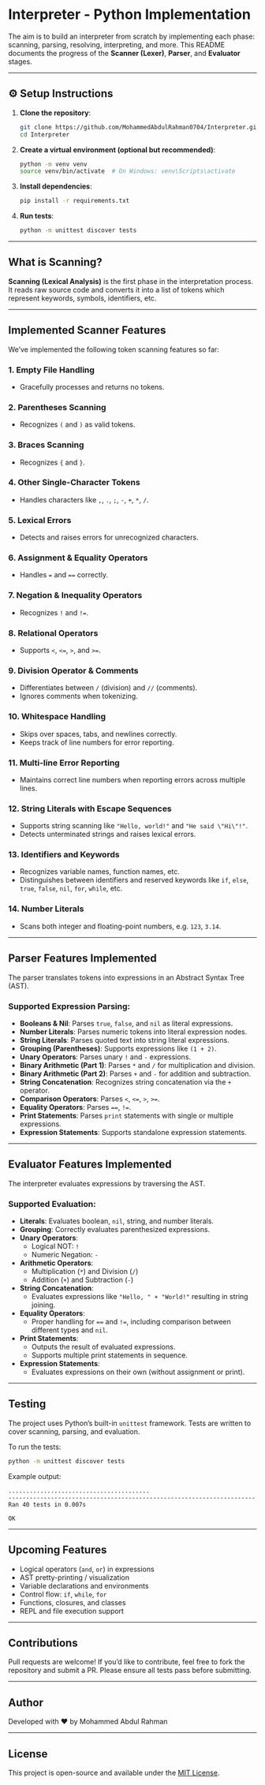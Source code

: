 # Interpreter - Python Implementation

The aim is to build an interpreter from scratch by implementing each phase: scanning, parsing, resolving, interpreting, and more. This README documents the progress of the **Scanner (Lexer)**, **Parser**, and **Evaluator** stages.

---

## ⚙️ Setup Instructions

1. **Clone the repository**:
   ```bash
   git clone https://github.com/MohammedAbdulRahman0704/Interpreter.git
   cd Interpreter
   ```

2. **Create a virtual environment (optional but recommended)**:
   ```bash
   python -m venv venv
   source venv/bin/activate  # On Windows: venv\Scripts\activate
   ```

3. **Install dependencies**:
   ```bash
   pip install -r requirements.txt
   ```

4. **Run tests**:
   ```bash
   python -m unittest discover tests
   ```

---

## What is Scanning?

**Scanning (Lexical Analysis)** is the first phase in the interpretation process. It reads raw source code and converts it into a list of tokens which represent keywords, symbols, identifiers, etc.

---

## Implemented Scanner Features

We’ve implemented the following token scanning features so far:

### 1. Empty File Handling
- Gracefully processes and returns no tokens.

### 2. Parentheses Scanning
- Recognizes `(` and `)` as valid tokens.

### 3. Braces Scanning
- Recognizes `{` and `}`.

### 4. Other Single-Character Tokens
- Handles characters like `,`, `.`, `;`, `-`, `+`, `*`, `/`.

### 5. Lexical Errors
- Detects and raises errors for unrecognized characters.

### 6. Assignment & Equality Operators
- Handles `=` and `==` correctly.

### 7. Negation & Inequality Operators
- Recognizes `!` and `!=`.

### 8. Relational Operators
- Supports `<`, `<=`, `>`, and `>=`.

### 9. Division Operator & Comments
- Differentiates between `/` (division) and `//` (comments).
- Ignores comments when tokenizing.

### 10. Whitespace Handling
- Skips over spaces, tabs, and newlines correctly.
- Keeps track of line numbers for error reporting.

### 11. Multi-line Error Reporting
- Maintains correct line numbers when reporting errors across multiple lines.

### 12. String Literals with Escape Sequences
- Supports string scanning like `"Hello, world!"` and `"He said \"Hi\"!"`.
- Detects unterminated strings and raises lexical errors.

### 13. Identifiers and Keywords
- Recognizes variable names, function names, etc.
- Distinguishes between identifiers and reserved keywords like `if`, `else`, `true`, `false`, `nil`, `for`, `while`, etc.

### 14. Number Literals
- Scans both integer and floating-point numbers, e.g. `123`, `3.14`.

---

## Parser Features Implemented

The parser translates tokens into expressions in an Abstract Syntax Tree (AST).

### Supported Expression Parsing:

- **Booleans & Nil**: Parses `true`, `false`, and `nil` as literal expressions.
- **Number Literals**: Parses numeric tokens into literal expression nodes.
- **String Literals**: Parses quoted text into string literal expressions.
- **Grouping (Parentheses)**: Supports expressions like `(1 + 2)`.
- **Unary Operators**: Parses unary `!` and `-` expressions.
- **Binary Arithmetic (Part 1)**: Parses `*` and `/` for multiplication and division.
- **Binary Arithmetic (Part 2)**: Parses `+` and `-` for addition and subtraction.
- **String Concatenation**: Recognizes string concatenation via the `+` operator.
- **Comparison Operators**: Parses `<`, `<=`, `>`, `>=`.
- **Equality Operators**: Parses `==`, `!=`.
- **Print Statements**: Parses `print` statements with single or multiple expressions.
- **Expression Statements**: Supports standalone expression statements.

---

## Evaluator Features Implemented

The interpreter evaluates expressions by traversing the AST.

### Supported Evaluation:

- **Literals**: Evaluates boolean, `nil`, string, and number literals.
- **Grouping**: Correctly evaluates parenthesized expressions.
- **Unary Operators**:
  - Logical NOT: `!`
  - Numeric Negation: `-`
- **Arithmetic Operators**:
  - Multiplication (`*`) and Division (`/`)
  - Addition (`+`) and Subtraction (`-`)
- **String Concatenation**:
  - Evaluates expressions like `"Hello, " + "World!"` resulting in string joining.
- **Equality Operators**:
  - Proper handling for `==` and `!=`, including comparison between different types and `nil`.
- **Print Statements**:
  - Outputs the result of evaluated expressions.
  - Supports multiple print statements in sequence.
- **Expression Statements**:
  - Evaluates expressions on their own (without assignment or print).

---

## Testing

The project uses Python’s built-in `unittest` framework. Tests are written to cover scanning, parsing, and evaluation.

To run the tests:

```bash
python -m unittest discover tests
```

Example output:

```
........................................
----------------------------------------------------------------------
Ran 40 tests in 0.007s

OK
```

---

## Upcoming Features

- Logical operators (`and`, `or`) in expressions
- AST pretty-printing / visualization
- Variable declarations and environments
- Control flow: `if`, `while`, `for`
- Functions, closures, and classes
- REPL and file execution support

---

## Contributions

Pull requests are welcome! If you’d like to contribute, feel free to fork the repository and submit a PR. Please ensure all tests pass before submitting.

---

## Author

Developed with ❤️ by Mohammed Abdul Rahman

---

## License

This project is open-source and available under the [MIT License](LICENSE).
```